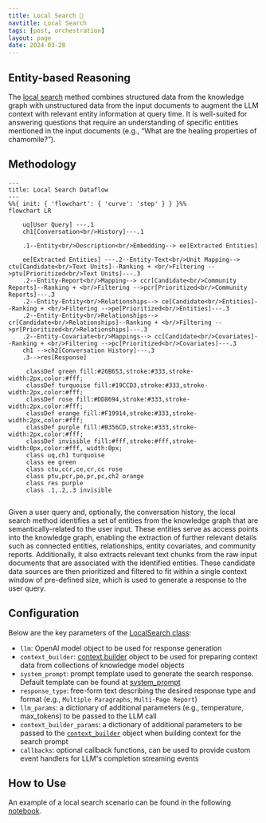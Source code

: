 ```yaml
---
title: Local Search 🔎
navtitle: Local Search
tags: [post, orchestration]
layout: page
date: 2024-03-28
---
```


## Entity-based Reasoning

The [local search](https://github.com/microsoft/graphrag/blob/main//graphrag/query/structured_search/local_search/) method combines structured data from the knowledge graph with unstructured data from the input documents to augment the LLM context with relevant entity information at query time. It is well-suited for answering questions that require an understanding of specific entities mentioned in the input documents (e.g., “What are the healing properties of chamomile?”).

## Methodology

```mermaid
---
title: Local Search Dataflow
---
%%{ init: { 'flowchart': { 'curve': 'step' } } }%%
flowchart LR

    uq[User Query] ---.1
    ch1[Conversation<br/>History]---.1

    .1--Entity<br/>Description<br/>Embedding--> ee[Extracted Entities]

    ee[Extracted Entities] ---.2--Entity-Text<br/>Unit Mapping--> ctu[Candidate<br/>Text Units]--Ranking + <br/>Filtering -->ptu[Prioritized<br/>Text Units]---.3
    .2--Entity-Report<br/>Mapping--> ccr[Candidate<br/>Community Reports]--Ranking + <br/>Filtering -->pcr[Prioritized<br/>Community Reports]---.3
    .2--Entity-Entity<br/>Relationships--> ce[Candidate<br/>Entities]--Ranking + <br/>Filtering -->pe[Prioritized<br/>Entities]---.3
    .2--Entity-Entity<br/>Relationships--> cr[Candidate<br/>Relationships]--Ranking + <br/>Filtering -->pr[Prioritized<br/>Relationships]---.3
    .2--Entity-Covariate<br/>Mappings--> cc[Candidate<br/>Covariates]--Ranking + <br/>Filtering -->pc[Prioritized<br/>Covariates]---.3
    ch1 -->ch2[Conversation History]---.3
    .3-->res[Response]

     classDef green fill:#26B653,stroke:#333,stroke-width:2px,color:#fff;
     classDef turquoise fill:#19CCD3,stroke:#333,stroke-width:2px,color:#fff;
     classDef rose fill:#DD8694,stroke:#333,stroke-width:2px,color:#fff;
     classDef orange fill:#F19914,stroke:#333,stroke-width:2px,color:#fff;
     classDef purple fill:#B356CD,stroke:#333,stroke-width:2px,color:#fff;
     classDef invisible fill:#fff,stroke:#fff,stroke-width:0px,color:#fff, width:0px;
     class uq,ch1 turquoise
     class ee green
     class ctu,ccr,ce,cr,cc rose
     class ptu,pcr,pe,pr,pc,ch2 orange
     class res purple
     class .1,.2,.3 invisible


```

Given a user query and, optionally, the conversation history, the local search method identifies a set of entities from the knowledge graph that are semantically-related to the user input. These entities serve as access points into the knowledge graph, enabling the extraction of further relevant details such as connected entities, relationships, entity covariates, and community reports. Additionally, it also extracts relevant text chunks from the raw input documents that are associated with the identified entities. These candidate data sources are then prioritized and filtered to fit within a single context window of pre-defined size, which is used to generate a response to the user query.

## Configuration

Below are the key parameters of the [LocalSearch class](https://github.com/microsoft/graphrag/blob/main//graphrag/query/structured_search/local_search/search.py):
* `llm`: OpenAI model object to be used for response generation
* `context_builder`: [context builder](https://github.com/microsoft/graphrag/blob/main//graphrag/query/structured_search/local_search/mixed_context.py) object to be used for preparing context data from collections of knowledge model objects
* `system_prompt`: prompt template used to generate the search response. Default template can be found at [system_prompt](https://github.com/microsoft/graphrag/blob/main//graphrag/query/structured_search/local_search/system_prompt.py)
* `response_type`: free-form text describing the desired response type and format (e.g., `Multiple Paragraphs`, `Multi-Page Report`)
* `llm_params`: a dictionary of additional parameters (e.g., temperature, max_tokens) to be passed to the LLM call
* `context_builder_params`: a dictionary of additional parameters to be passed to the [`context_builder`](https://github.com/microsoft/graphrag/blob/main//graphrag/query/structured_search/local_search/mixed_context.py) object when building context for the search prompt
* `callbacks`: optional callback functions, can be used to provide custom event handlers for LLM's completion streaming events

## How to Use

An example of a local search scenario can be found in the following [notebook](../notebooks/local_search_nb).

